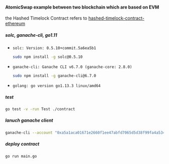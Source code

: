 #### AtomicSwap example between two blockchain which are based on EVM
the Hashed Timelock Contract refers to [hashed-timelock-contract-ethereum](https://github.com/chatch/hashed-timelock-contract-ethereum)

##### solc, ganache-cli, go1.11
- `solc: Version: 0.5.10+commit.5a6ea5b1`
  ```bash
  sudo npm install -g solc@0.5.10
  ```

- `ganache-cli: Ganache CLI v6.7.0 (ganache-core: 2.8.0)`
  ```bash
  sudo npm install -g ganache-cli@6.7.0
  ```

- `golang: go version go1.13.3 linux/amd64`

##### test
```bash
go test -v -run Test ./contract
```

##### lanuch  ganache client 
```bash
ganache-cli --account "0xa5a1aca01671e2660f1ee47abfd7065d5d38f99fa4a53495f02df939cd5b86f6,111111111111111111111" -p 7545
```
##### deploy contract
```bash
go run main.go
```

